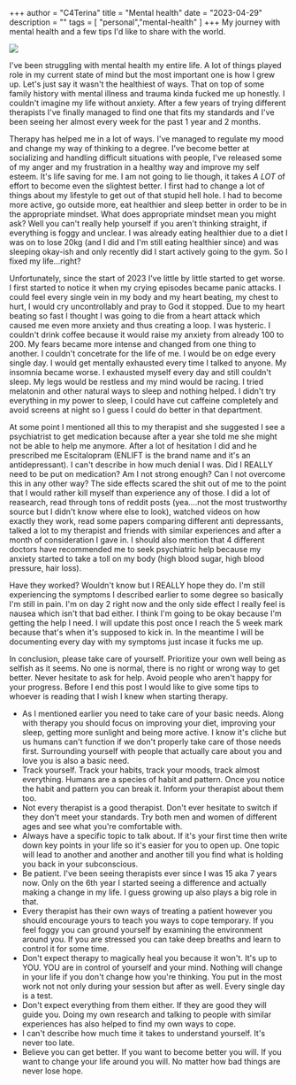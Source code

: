 +++
author = "C4Terina"
title = "Mental health"
date = "2023-04-29"
description = ""
tags = [
    "personal","mental-health"
]
+++
My journey with mental health and a few tips I'd like to share with the world. 
<!--more-->
![](https://pbs.twimg.com/media/FTEAebfXoAEY8lL?format=jpg&name=small)

I've been struggling with mental health my entire life. A lot of things played role in my current state of mind but the most important one is how I grew up. Let's just say it wasn't the healthiest of ways. That on top of some family history with mental illness and trauma kinda fucked me up honestly. I couldn't imagine my life without anxiety. After a few years of trying different therapists I've finally managed to find one that fits my standards and I've been seeing her almost every week for the past 1 year and 2 months.

Therapy has helped me in a lot of ways. I've managed to regulate my mood and change my way of thinking to a degree. I've become better at socializing and handling difficult situations with people, I've released some of my anger and my frustration in a healthy way and improve my self esteem. It's life saving for me. I am not going to lie though, it takes *A LOT* of effort to become even the slightest better. I first had to change a lot of things about my lifestyle to get out of that stupid hell hole. I had to become more active, go outside more, eat healthier and sleep better in order to be in the appropriate mindset. What does appropriate mindset mean you might ask? Well you can't really help yourself if you aren't thinking straight, if everything is foggy and unclear. I was already eating healthier due to a diet I was on to lose 20kg (and I did and I'm still eating healthier since) and was sleeping okay-ish and only recently did I start actively going to the gym. So I fixed my life...right?

Unfortunately, since the start of 2023 I've little by little started to get worse. I first started to notice it when my crying episodes became panic attacks. I could feel every single vein in my body and my heart beating, my chest to hurt, I would cry uncontrollably and pray to God it stopped. Due to my heart beating so fast I thought I was going to die from a heart attack which caused me even more anxiety and thus creating a loop. I was hysteric. I couldn't drink coffee because it would raise my anxiety from already 100 to 200. My fears became more intense and changed from one thing to another. I couldn't concetrate for the life of me. I would be on edge every single day. I would get mentally exhausted every time I talked to anyone. My insomnia became worse. I exhausted myself every day and still couldn't sleep. My legs would be restless and my mind would be racing. I tried melatonin and other natural ways to sleep and nothing helped. I didn't try everything in my power to sleep, I could have cut caffeine completely and avoid screens at night so I guess I could do better in that department.

At some point I mentioned all this to my therapist and she suggested I see a psychiatrist to get medication because after a year she told me she might not be able to help me anymore. After a lot of hesitation I did and he prescribed me Escitalopram (ENLIFT is the brand name and it's an antidepressant). I can't describe in how much denial I was. Did I REALLY need to be put on medication? Am I not strong enough? Can I not overcome this in any other way? The side effects scared the shit out of me to the point that I would rather kill myself than experience any of those. I did a lot of reasearch, read through tons of reddit posts (yea....not the most trustworthy source but I didn't know where else to look), watched videos on how exactly they work, read some papers comparing different anti depressants, talked a lot to my therapist and friends with similar experiences and after a month of consideration I gave in. I should also mention that 4 different doctors have recommended me to seek psychiatric help because my anxiety started to take a toll on my body (high blood sugar, high blood pressure, hair loss).

Have they worked? Wouldn't know but I REALLY hope they do. I'm still experiencing the symptoms I described earlier to some degree so basically I'm still in pain. I'm on day 2 right now and the only side effect I really feel is nausea which isn't that bad either. I think I'm going to be okay because I'm getting the help I need. I will update this post once I reach the 5 week mark because that's when it's supposed to kick in. In the meantime I will be documenting every day with my symptoms just incase it fucks me up.

In conclusion, please take care of yourself. Prioritize your own well being as selfish as it seems. No one is normal, there is no right or wrong way to get better. Never hesitate to ask for help. Avoid people who aren't happy for your progress. Before I end this post I would like to give some tips to whoever is reading that I wish I knew when starting therapy.

* As I mentioned earlier you need to take care of your basic needs. Along with therapy you should focus on improving your diet, improving your sleep, getting more sunlight and being more active. I know it's cliche but us humans can't function if we don't properly take care of those needs first. Surrounding yourself with people that actually care about you and love you is also a basic need. 
* Track yourself. Track your habits, track your moods, track almost everything. Humans are a species of habit and pattern. Once you notice the habit and pattern you can break it. Inform your therapist about them too. 
* Not every therapist is a good therapist. Don't ever hesitate to switch if they don't meet your standards. Try both men and women of different ages and see what you're comfortable with.
* Always have a specific topic to talk about. If it's your first time then write down key points in your life so it's easier for you to open up. One topic will lead to another and another and another till you find what is holding you back in your subconscious.
* Be patient. I've been seeing therapists ever since I was 15 aka 7 years now. Only on the 6th year I started seeing a difference and actually making a change in my life. I guess growing up also plays a big role in that. 
* Every therapist has their own ways of treating a patient however you should encourage yours to teach you ways to cope temporary. If you feel foggy you can ground yourself by examining the environment around you. If you are stressed you can take deep breaths and learn to control it for some time.
* Don't expect therapy to magically heal you because it won't. It's up to YOU. YOU are in control of yourself and your mind. Nothing will change in your life if you don't change how you're thinking. You put in the most work not not only during your session but after as well. Every single day is a test.
* Don't expect everything from them either. If they are good they will guide you. Doing my own research and talking to people with similar experiences has also helped to find my own ways to cope.
* I can't describe how much time it takes to understand yourself. It's never too late. 
* Believe you can get better. If you want to become better you will. If you want to change your life around you will. No matter how bad things are never lose hope.
